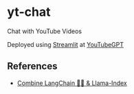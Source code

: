 # yt-chat
Chat with YouTube Videos

Deployed using [Streamlit](https://streamlit.io) at [YouTubeGPT](https://rai-sandeep-yt-chat.streamlit.app)

## References

 - [Combine LangChain 🦜🔗 & Llama-Index](https://dev.to/iamadhee/combine-langchain-llama-index-1068)
